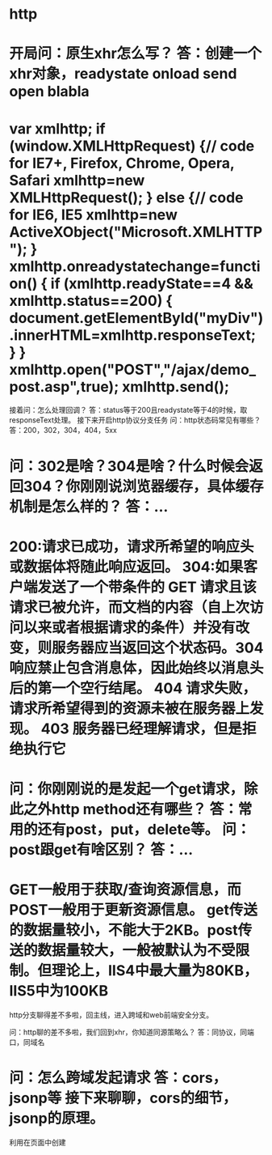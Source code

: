# http


开局问：原生xhr怎么写？
答：创建一个xhr对象，readystate onload send open blabla
============================================================
var xmlhttp;
if (window.XMLHttpRequest)
  {// code for IE7+, Firefox, Chrome, Opera, Safari
  xmlhttp=new XMLHttpRequest();
  }
else
  {// code for IE6, IE5
  xmlhttp=new ActiveXObject("Microsoft.XMLHTTP");
  }
xmlhttp.onreadystatechange=function()
  {
  if (xmlhttp.readyState==4 && xmlhttp.status==200)
    {
    document.getElementById("myDiv").innerHTML=xmlhttp.responseText;
    }
  }
xmlhttp.open("POST","/ajax/demo_post.asp",true);
xmlhttp.send();
============================================================
接着问：怎么处理回调？
答：status等于200且readystate等于4的时候，取responseText处理。
接下来开启http协议分支任务
问：http状态码常见有哪些？
答：200，302，304，404，5xx

问：302是啥？304是啥？什么时候会返回304？你刚刚说浏览器缓存，具体缓存机制是怎么样的？
答：…
============================================================
200:请求已成功，请求所希望的响应头或数据体将随此响应返回。
304:如果客户端发送了一个带条件的 GET 请求且该请求已被允许，而文档的内容（自上次访问以来或者根据请求的条件）并没有改变，则服务器应当返回这个状态码。304响应禁止包含消息体，因此始终以消息头后的第一个空行结尾。 
404	请求失败，请求所希望得到的资源未被在服务器上发现。
403	服务器已经理解请求，但是拒绝执行它
============================================================

问：你刚刚说的是发起一个get请求，除此之外http method还有哪些？
答：常用的还有post，put，delete等。
问：post跟get有啥区别？
答：…
============================================================
GET一般用于获取/查询资源信息，而POST一般用于更新资源信息。
get传送的数据量较小，不能大于2KB。post传送的数据量较大，一般被默认为不受限制。但理论上，IIS4中最大量为80KB，IIS5中为100KB
============================================================
http分支聊得差不多啦，回主线，进入跨域和web前端安全分支。

问：http聊的差不多啦，我们回到xhr，你知道同源策略么？
答：同协议，同端口，同域名

问：怎么跨域发起请求
答：cors，jsonp等
接下来聊聊，cors的细节，jsonp的原理。
============================================================
利用在页面中创建<script>节点的方法向不同域提交HTTP请求的方法称为JSONP，这项技术可以解决跨域提交Ajax请求的问题。JSONP的工作原理如下所述：

假设在http://example1.com/index.php这个页面中向http://example2.com/getinfo.php提交GET请求，我们可以将下面的JavaScript代码放在http://example1.com/index.php这个页面中来实现：

1
var eleScript= document.createElement("script");
2
eleScript.type = "text/javascript";
3
eleScript.src = "http://example2.com/getinfo.php";
4
document.getElementsByTagName("HEAD")[0].appendChild(eleScript);
当GET请求从http://example2.com/getinfo.php返回时，可以返回一段JavaScript代码，这段代码会自动执行，可以用来负责调用http://example1.com/index.php页面中的一个callback函数。

JSONP的优点是：它不像XMLHttpRequest对象实现的Ajax请求那样受到同源策略的限制；它的兼容性更好，在更加古老的浏览器中都可以运行，不需要XMLHttpRequest或ActiveX的支持；并且在请求完毕后可以通过调用callback的方式回传结果。
============================================================
再接下来聊聊其他跨域的方案，postmessage，document.domain降域

接下来就着同源策略，跟面试者聊聊cookie，问题往csrf上走，csrf是啥，怎么防。顺着csrf，聊聊xss，概念，怎么防？

跨域和安全聊完，跟面试者聊聊模块化，seajs源码之类，这个跟xhr关系不大，主要为后边的问题铺垫。


作者：雕兄
链接：https://www.zhihu.com/question/41986174/answer/93491697
来源：知乎
著作权归作者所有，转载请联系作者获得授权。
